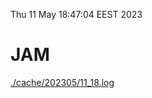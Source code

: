 Thu 11 May 18:47:04 EEST 2023
# JAM
<a href='./cache/202305/11_18.log'>./cache/202305/11_18.log</a>
